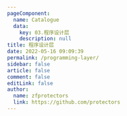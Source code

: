 ```yaml
---
pageComponent: 
  name: Catalogue
  data: 
    key: 03.程序设计层
    description: null
title: 程序设计层
date: 2022-05-16 09:09:39
permalink: /programming-layer/
sidebar: false
article: false
comment: false
editLink: false
author: 
  name: zfprotectors
  link: https://github.com/protectors
---
```

